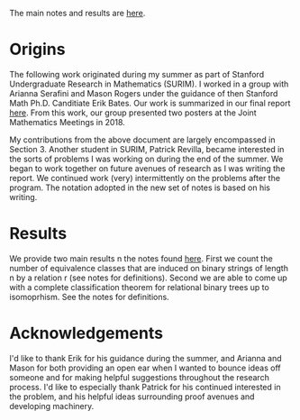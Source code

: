 The main notes and results are [here](https://github.com/AnavSood/Relational-Trees/blob/master/Notes%20on%20Counting%20and%20Classification%20of%20Relational%20Trees.pdf).

# Origins

The following work originated during my summer as part of Stanford Undergraduate Research in Mathematics (SURIM). I worked in a group with Arianna Serafini and Mason Rogers under the guidance of then Stanford Math Ph.D. Canditiate Erik Bates. Our work is summarized in our final report [here](https://github.com/AnavSood/Relational-Trees/blob/master/SURIM%20Final%20Report.pdf). From this work, our group presented two posters at the Joint Mathematics Meetings in 2018.

My contributions from the above document are largely encompassed in Section 3. Another student in SURIM, Patrick Revilla, became interested in the sorts of problems I was working on during the end of the summer. We began to work together on future avenues of research as I was writing the report. We continued work (very) intermittently on the problems after the program. The notation adopted in the new set of notes is based on his writing. 

# Results

We provide two main results n the notes found [here](https://github.com/AnavSood/Relational-Trees/blob/master/Notes%20on%20Counting%20and%20Classification%20of%20Relational%20Trees.pdf). First we count the number of equivalence classes that are induced on binary strings of length n by a relation r (see notes for definitions). Second we are able to come up with a complete classification theorem for relational binary trees up to isomoprhism. See the notes for definitions. 

# Acknowledgements

I'd like to thank Erik for his guidance during the summer, and Arianna and Mason for both providing an open ear when I wanted to bounce ideas off someone and for making helpful suggestions throughout the research process. I'd like to especially thank Patrick for his continued interested in the problem, and his helpful ideas surrounding proof avenues and developing machinery. 
